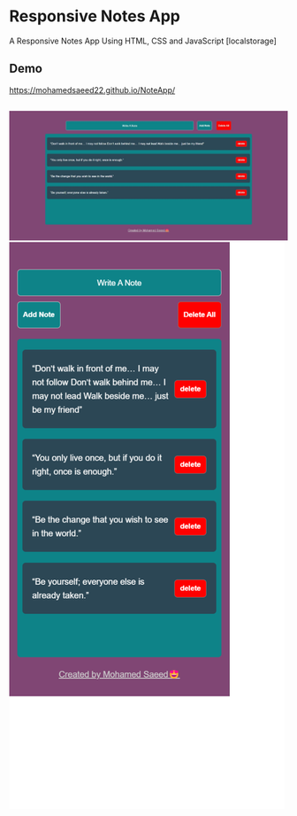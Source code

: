 
# Responsive Notes App

A Responsive Notes App Using HTML, CSS and JavaScript
[localstorage]


## Demo

https://mohamedsaeed22.github.io/NoteApp/
##
![Design preview for the NoteApp page laptop](./Design/noteApp-pic.jpeg)
![Design preview for the NoteApp page mobile](./Design/mobile.png)
